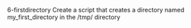  6-firstdirectory Create a script that creates a directory named my_first_directory in the /tmp/ directory
